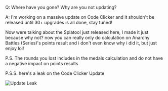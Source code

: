 Q: Where have you gone? Why are you not updating?

A: I'm working on a massive update on Code Clicker and it shouldn't be released until 30+ upgrades is all done, stay tuned!

Now were talking about the Splatool just released here, I made it just because why not? now you can really only do calculation on Anarchy Battles (Series)'s points result and i don't even know why i did it, but just enjoy lol!

P.S. The rounds you lost includes in the medals calculation and do not have a negative impact on points results

P.S.S. here's a leak on the Code Clicker Update

![Update Leak](/article/bid4/ccleak.png)